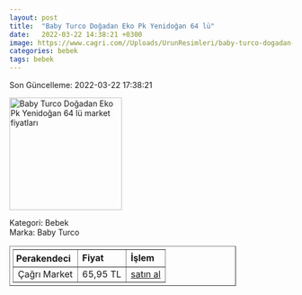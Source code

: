 ```yaml
---
layout: post
title:  "Baby Turco Doğadan Eko Pk Yenidoğan 64 lü"
date:   2022-03-22 14:38:21 +0300
image: https://www.cagri.com//Uploads/UrunResimleri/baby-turco-dogadan-eko-pk-yenidogan-64-c-71fb.jpg
categories: bebek
tags: bebek
---
```


Son Güncelleme: 2022-03-22 17:38:21

<img src="https://www.cagri.com//Uploads/UrunResimleri/baby-turco-dogadan-eko-pk-yenidogan-64-c-71fb.jpg" width="200" alt="Baby Turco Doğadan Eko Pk Yenidoğan 64 lü market fiyatları" />

Kategori: Bebek
<br />
Marka: Baby Turco

<table border="1" style="padding: 5px;width:80%;">
  <tr>
    <td style="padding: 5px;"><strong>Perakendeci</strong></td>
    <td><strong>Fiyat</strong></td>
    <td><strong>İşlem</strong></td>
  </tr>
  <tr>
              <td title="Çağrı Market">Çağrı Market</td>
              <td>65,95 TL</td>
              <td><a title="Çağrı Market" target="_blank" href="https://www.cagri.com/baby-turco-dogadan-eko-pk-yenidogan-64-lu">satın al</a></td>
            </tr>
</table>
